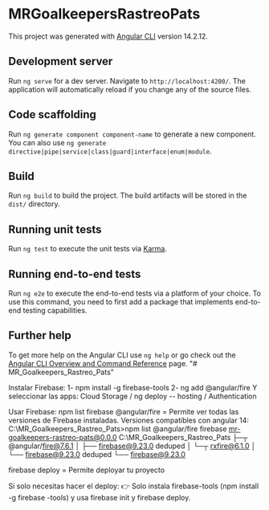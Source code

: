 # MRGoalkeepersRastreoPats

This project was generated with [Angular CLI](https://github.com/angular/angular-cli) version 14.2.12.

## Development server

Run `ng serve` for a dev server. Navigate to `http://localhost:4200/`. The application will automatically reload if you change any of the source files.

## Code scaffolding

Run `ng generate component component-name` to generate a new component. You can also use `ng generate directive|pipe|service|class|guard|interface|enum|module`.

## Build

Run `ng build` to build the project. The build artifacts will be stored in the `dist/` directory.

## Running unit tests

Run `ng test` to execute the unit tests via [Karma](https://karma-runner.github.io).

## Running end-to-end tests

Run `ng e2e` to execute the end-to-end tests via a platform of your choice. To use this command, you need to first add a package that implements end-to-end testing capabilities.

## Further help

To get more help on the Angular CLI use `ng help` or go check out the [Angular CLI Overview and Command Reference](https://angular.io/cli) page.
"# MR_Goalkeepers_Rastreo_Pats" 


Instalar Firebase:
1- npm install -g firebase-tools
2- ng add @angular/fire
Y seleccionar las apps:
Cloud Storage / ng deploy -- hosting / Authentication

Usar Firebase: 
npm list firebase @angular/fire = Permite ver todas las versiones de Firebase instaladas.
Versiones compatibles con angular 14:
C:\MR_Goalkeepers_Rastreo_Pats>npm list @angular/fire firebase
mr-goalkeepers-rastreo-pats@0.0.0 C:\MR_Goalkeepers_Rastreo_Pats
├─┬ @angular/fire@7.6.1
│ ├── firebase@9.23.0 deduped
│ └─┬ rxfire@6.1.0
│   └── firebase@9.23.0 deduped
└── firebase@9.23.0

firebase deploy = Permite deployar tu proyecto



Si solo necesitas hacer el deploy:
👉 Solo instala firebase-tools (npm install -g firebase -tools) y usa firebase init y firebase deploy.



<!-- BUGS:
    Ver tema de página de not found
-->



<!-- Featuring:

- Registro: Colocar advertencia que deben ser minimo 4 caracteres en contraseña.
- Registro: Verificación de registro, con envío de email o sms.
- Login: Permitir recuperar contraseña.
- Arqueros: al crear un arquero o editarlo, que pueda seleccionar de un dropdown el equipamiento que está utilizando en función a los equipamientos que ya están creados.
- Arqueros: Que el arquero traiga la info de su equipamiento o tenga un link que redirija a su equipamiento.
- Router: Ver de reutilizar lo más posible el clubParam enviandoló y no tomandolo tantas veces de la url.
- SNACKBAR: Crear un servicio y llamarlo desde ahí para no repetirlo en todos lados.
- BOLSOS:
. Aplicar estilos al dropdown de equipamiento y a la tabla que se renderiza. Ver tema imagenes. 
. Aplicar estilos en los botones de editar ubicacion y fecha, también en el formulario de ubicación.
. Se crea sección para editar la ubicación del equipamiento pero se deja suspendido el tema de colocarle fecha.
. Carrucel de fotos para subir foto de cada parte del equipamiento.
. Cambiar en todos los lados que diga bolso por equipamiento.
- ARQUEROS: Crear un componente que liste todos los arqueros, según linea en orden de división.
- Mejorar los permisos de quien puede eliminar en firebase.
- LOGIN: Se dispara un mensaje Error al loguearse bien.

-->

